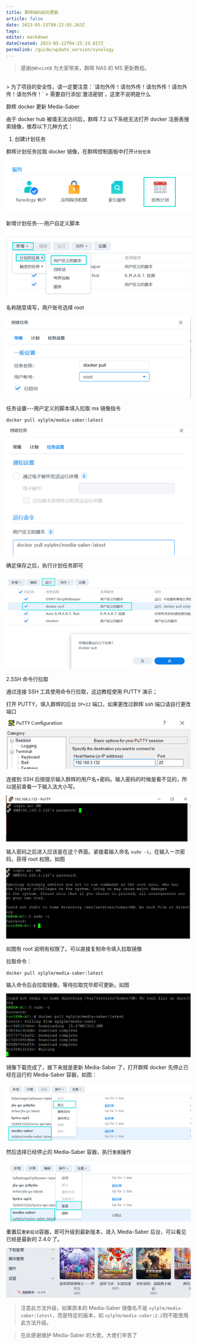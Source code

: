 ```yaml
---
title: 群晖NAS如何更新
article: false
date: 2023-05-15T09:22:05.263Z
tags:
editor: markdown
dateCreated: 2023-05-12T04:25:24.817Z
permalink: /guide/update_version/synology
---
```


> 感谢`@WhoisKB` 为大家带来，群晖 NAS 的 MS 更新教程。

<br>
> 为了项目的安全性，请一定要注意：`请勿外传！请勿外传！请勿外传！请勿外传！请勿外传！`
> 需要自行添加`激活密钥`，这里不说明是什么
<br>

群辉 docker 更新 Media-Saber

由于 docker hub 被墙无法访问后，群辉 7.2 以下系统无法打开 docker 注册表搜索镜像，推荐以下几种方式：

1. 创建计划任务

群辉计划任务拉取 docker 镜像，在群辉控制面板中打开`计划任务`

![图片1.png](./synology_images/1.png)

新增计划任务---用户自定义脚本

![图片2.png](./synology_images/2.png)

名称随意填写，用户账号选择 root

![图片3.png](./synology_images/3.png)

任务设置---用户定义的脚本填入拉取 ms 镜像指令

```shell
docker pull xylplm/media-saber:latest
```

![图片4.png](./synology_images/4.png)

确定保存之后，执行计划任务即可

![图片5.png](./synology_images/5.png)

2.SSH 命令行拉取

通过连接 SSH 工具使用命令行拉取，这边教程使用 PUTTY 演示；

打开 PUTTY，填入群辉的后台 `IP+22` 端口，如果更改过群辉 ssh 端口请自行更改端口

![图片6.png](./synology_images/6.png)

连接到 SSH 后按提示输入群辉的用户名+密码。输入密码的时候是看不见的，所以提前查看一下输入法大小写。

![图片7.png](./synology_images/7.png)

输入密码之后进入应该是在这个界面。紧接着输入命名 `sudo -i`，在输入一次密码，获得 root 权限。如图

![图片8.png](./synology_images/8.png)

如图有 root 说明有权限了。可以直接复制命令填入拉取镜像

拉取命令：

```shell
docker pull xylplm/media-saber:latest
```

输入命令后会拉取镜像，等待拉取完毕即可更新。如图

![图片9.png](./synology_images/9.png)

镜像下载完成了，接下来就是更新 Media-Saber 了，打开群辉 docker
先停止已经在运行的 Media-Saber 容器，如图：

![图片10.png](./synology_images/10.png)

然后选择已经停止的 Media-Saber 容器，执行`重置`操作

![图片11.png](./synology_images/11.png)

重置后`重新启动`容器，即可升级到最新版本，进入 Media-Saber 后台，可以看见已经是最新的 2.4.0 了。

![图片12.png](./synology_images/12.png)

> 注意此方法升级，如果原本的 Media-Saber 镜像名不是 `xylplm/media-saber:latest`，而是特定的版本，如 `xylplm/media-saber:2.2`则不能使用此方法升级。

> 在此感谢维护 Media-Saber 的大佬，大佬们辛苦了
